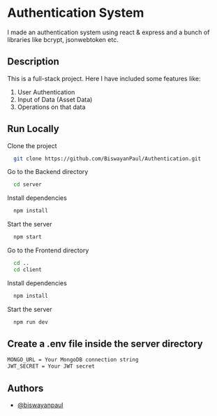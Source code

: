 ﻿# Authentication System

I made an authentication system using react & express and a bunch of libraries like bcrypt, jsonwebtoken etc.

## Description
This is a full-stack project. Here I have included some features like: 
1. User Authentication
2. Input of Data (Asset Data)
3. Operations on that data 

## Run Locally

Clone the project

```bash
  git clone https://github.com/BiswayanPaul/Authentication.git
```

Go to the Backend directory

```bash
  cd server
```

Install dependencies

```bash
  npm install
```

Start the server

```bash
  npm start
```

Go to the Frontend directory

```bash
  cd ..
  cd client
```

Install dependencies

```bash
  npm install
```

Start the server

```bash
  npm run dev
```

## Create a .env file inside the server directory
```bash
MONGO_URL = Your MongoDB connection string
JWT_SECRET = Your JWT secret
```

## Authors

- [@biswayanpaul](https://github.com/BiswayanPaul)
